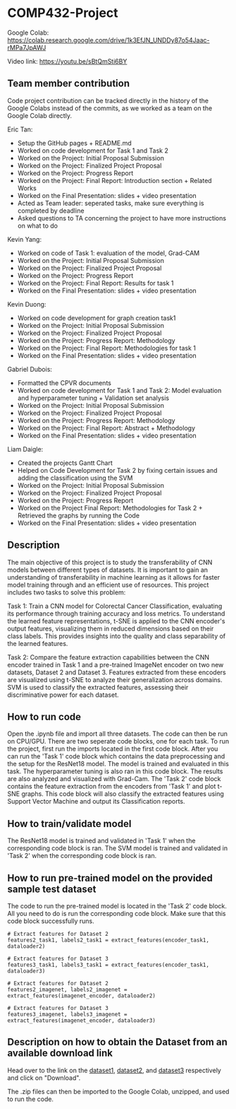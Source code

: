 # COMP432-Project

Google Colab: https://colab.research.google.com/drive/1k3EfJN_UNDDy87o54Jaac-rMPa7JpAWJ

Video link: https://youtu.be/sBtQmSti6BY

## Team member contribution
Code project contribution can be tracked directly in the history of the Google Colabs instead of the commits, as we worked as a team on the Google Colab directly.

Eric Tan:
- Setup the GitHub pages + README.md
- Worked on code development for Task 1 and Task 2
- Worked on the Project: Initial Proposal Submission
- Worked on the Project: Finalized Project Proposal
- Worked on the Project: Progress Report
- Worked on the Project: Final Report: Introduction section + Related Works
- Worked on the Final Presentation: slides + video presentation
- Acted as Team leader: seperated tasks, make sure everything is completed by deadline
- Asked questions to TA concerning the project to have more instructions on what to do

Kevin Yang:
- Worked on code of Task 1: evaluation of the model, Grad-CAM
- Worked on the Project: Initial Proposal Submission
- Worked on the Project: Finalized Project Proposal
- Worked on the Project: Progress Report
- Worked on the Project: Final Report: Results for task 1
- Worked on the Final Presentation: slides + video presentation
  
Kevin Duong:
- Worked on code development for graph creation task1
- Worked on the Project: Initial Proposal Submission
- Worked on the Project: Finalized Project Proposal
- Worked on the Project: Progress Report: Methodology
- Worked on the Project: Final Report: Methodologies for task 1
- Worked on the Final Presentation: slides + video presentation

Gabriel Dubois:
- Formatted the CPVR documents
- Worked on code development for Task 1 and Task 2: Model evaluation and hyperparameter tuning + Validation set analysis
- Worked on the Project: Initial Proposal Submission
- Worked on the Project: Finalized Project Proposal
- Worked on the Project: Progress Report: Methodology
- Worked on the Project: Final Report: Abstract + Methodology
- Worked on the Final Presentation: slides + video presentation

Liam Daigle:
- Created the projects Gantt Chart
- Helped on Code Development for Task 2 by fixing certain issues and adding the classification using the SVM
- Worked on the Project: Initial Proposal Submission
- Worked on the Project: Finalized Project Proposal
- Worked on the Project: Progress Report
- Worked on the Project Final Report: Methodologies for Task 2 + Retrieved the graphs by running the Code
- Worked on the Final Presentation: slides + video presentation


## Description
The main objective of this project is to study the transferability of CNN models between different types of datasets. It is important to gain an understanding of transferability in machine learning as it allows for faster model training through and an efficient use of resources. This project includes two tasks to solve this problem: 

Task 1: Train a CNN model for Colorectal Cancer Classification, evaluating its performance through training accuracy and loss metrics. To understand the learned feature representations, t-SNE is applied to the CNN encoder's output features, visualizing them in reduced dimensions based on their class labels. This provides insights into the quality and class separability of the learned features.

Task 2: Compare the feature extraction capabilities between the CNN encoder trained in Task 1 and a pre-trained ImageNet encoder on two new datasets, Dataset 2 and Dataset 3. Features extracted from these encoders are visualized using t-SNE to analyze their generalization across domains. SVM is used to classify the extracted features, assessing their discriminative power for each dataset.

## How to run code
Open the .ipynb file and import all three datasets. The code can then be run on CPU/GPU. There are two seperate code blocks, one for each task. To run the project, first run the imports located in the first code block. After you can run the 'Task 1' code block which contains the data preprocessing and the setup for the ResNet18 model. The model is trained and evaluated in this task. The hyperparameter tuning is also ran in this code block. The results are also analyzed and visualized with Grad-Cam. The 'Task 2' code block contains the feature extraction from the encoders from 'Task 1' and plot t-SNE graphs. This code block will also classify the extracted features using Support Vector Machine and output its Classification reports.

## How to train/validate model
The ResNet18 model is trained and validated in 'Task 1' when the corresponding code block is ran. The SVM model is trained and validated in 'Task 2' when the corresponding code block is ran.


## How to run pre-trained model on the provided sample test dataset
The code to run the pre-trained model is located in the 'Task 2' code block. All you need to do is run the corresponding code block. Make sure that this code block successfully runs.
```
# Extract features for Dataset 2
features2_task1, labels2_task1 = extract_features(encoder_task1, dataloader2)

# Extract features for Dataset 3
features3_task1, labels3_task1 = extract_features(encoder_task1, dataloader3)
```

```
# Extract features for Dataset 2
features2_imagenet, labels2_imagenet = extract_features(imagenet_encoder, dataloader2)

# Extract features for Dataset 3
features3_imagenet, labels3_imagenet = extract_features(imagenet_encoder, dataloader3)
```

## Description on how to obtain the Dataset from an available download link
Head over to the link on the [dataset1](https://onedrive.live.com/?authkey=%21ADmb8ZdEzwFMZoo&id=FB338EA7CF297329%21405133&cid=FB338EA7CF297329&parId=root&parQt=sharedby&o=OneUp), [dataset2](https://onedrive.live.com/?authkey=%21APy4wecXgMnQ7Kw&id=FB338EA7CF297329%21405132&cid=FB338EA7CF297329&parId=root&parQt=sharedby&o=OneUp), and [dataset3](https://onedrive.live.com/?authkey=%21AKqEWb1GDjWPbG0&id=FB338EA7CF297329%21405131&cid=FB338EA7CF297329&parId=root&parQt=sharedby&o=OneUp) respectively and click on "Download".

The .zip files can then be imported to the Google Colab, unzipped, and used to run the code.
